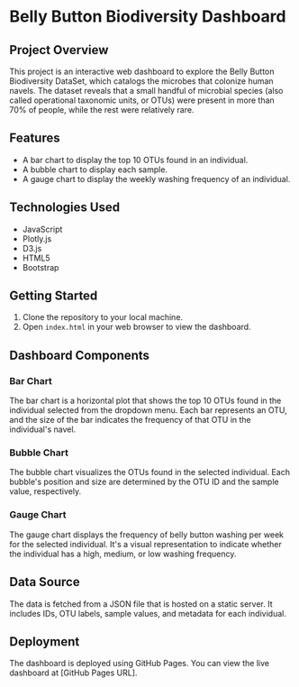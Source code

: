 
# Belly Button Biodiversity Dashboard

## Project Overview
This project is an interactive web dashboard to explore the Belly Button Biodiversity DataSet, which catalogs the microbes that colonize human navels. The dataset reveals that a small handful of microbial species (also called operational taxonomic units, or OTUs) were present in more than 70% of people, while the rest were relatively rare.

## Features

- A bar chart to display the top 10 OTUs found in an individual.
- A bubble chart to display each sample.
- A gauge chart to display the weekly washing frequency of an individual.

## Technologies Used

- JavaScript
- Plotly.js
- D3.js
- HTML5
- Bootstrap

## Getting Started

1. Clone the repository to your local machine.
2. Open `index.html` in your web browser to view the dashboard.

## Dashboard Components

### Bar Chart

The bar chart is a horizontal plot that shows the top 10 OTUs found in the individual selected from the dropdown menu. Each bar represents an OTU, and the size of the bar indicates the frequency of that OTU in the individual's navel.

### Bubble Chart

The bubble chart visualizes the OTUs found in the selected individual. Each bubble's position and size are determined by the OTU ID and the sample value, respectively.

### Gauge Chart

The gauge chart displays the frequency of belly button washing per week for the selected individual. It's a visual representation to indicate whether the individual has a high, medium, or low washing frequency.

## Data Source

The data is fetched from a JSON file that is hosted on a static server. It includes IDs, OTU labels, sample values, and metadata for each individual.

## Deployment

The dashboard is deployed using GitHub Pages. You can view the live dashboard at [GitHub Pages URL].
